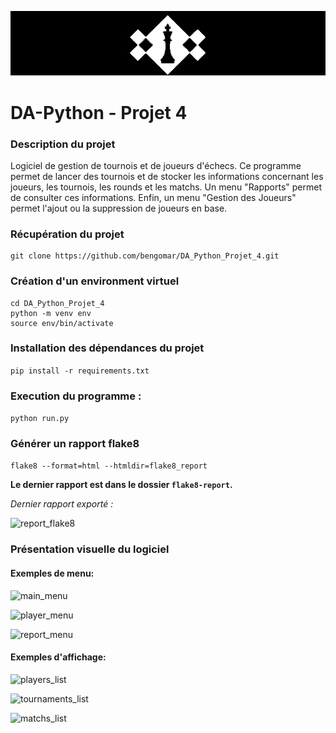 ![chess_center](img/centre_echecs.png)

# DA-Python - Projet 4

### Description du projet

Logiciel de gestion de tournois et de joueurs d'échecs.
Ce programme permet de lancer des tournois et de stocker les informations concernant les joueurs, les tournois, les rounds et les matchs.
Un menu "Rapports" permet de consulter ces informations.
Enfin, un menu "Gestion des Joueurs" permet l'ajout ou la suppression de joueurs en base.

### Récupération du projet
```
git clone https://github.com/bengomar/DA_Python_Projet_4.git
```

### Création d'un environment virtuel
```
cd DA_Python_Projet_4
python -m venv env
source env/bin/activate
```

### Installation des dépendances du projet
```pip install -r requirements.txt```

### Execution du programme :
    
```python run.py```

### Générer un rapport flake8
    
```flake8 --format=html --htmldir=flake8_report```

**Le dernier rapport est dans le dossier ```flake8-report```.**

_Dernier rapport exporté :_

![report_flake8](img/report_flake8.png)


### Présentation visuelle du logiciel

#### Exemples de menu:

![main_menu](img/menu_principal.png)

![player_menu](img/menu_joueurs.png)

![report_menu](img/menu_rapports.png)

#### Exemples d'affichage:

![players_list](img/menu_joueur-liste_joueurs.png)

![tournaments_list](img/menu_rapports-list_tournois.png)

![matchs_list](img/menu_rapport_matchs_tours.png)